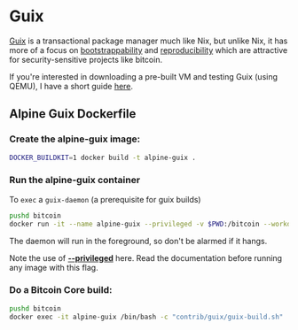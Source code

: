 # Guix

[Guix](https://www.gnu.org/software/guix/) is a transactional package manager much like Nix, but unlike Nix, it has more of a focus on [bootstrappability](https://www.gnu.org/software/guix/manual/en/html_node/Bootstrapping.html) and [reproducibility](https://www.gnu.org/software/guix/blog/tags/reproducible-builds/) which are attractive for security-sensitive projects like bitcoin.

If you're interested in downloading a pre-built VM and testing Guix (using QEMU), I have a short guide [here](vm-intro.md).

## Alpine Guix Dockerfile

### Create the alpine-guix image:

```bash
DOCKER_BUILDKIT=1 docker build -t alpine-guix .
```

### Run the alpine-guix container

To `exec` a `guix-daemon` (a prerequisite for guix builds)
```bash
pushd bitcoin
docker run -it --name alpine-guix --privileged -v $PWD:/bitcoin --workdir /bitcoin alpine-guix
```

The daemon will run in the foreground, so don't be alarmed if it hangs.

Note the use of [__--privileged__](https://docs.docker.com/engine/reference/run/#runtime-privilege-and-linux-capabilities) here. Read the documentation before running any image with this flag.


### Do a Bitcoin Core build:

```bash
pushd bitcoin
docker exec -it alpine-guix /bin/bash -c "contrib/guix/guix-build.sh"
```

